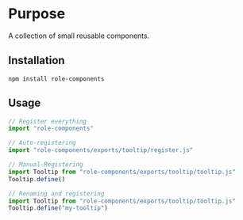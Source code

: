 # Purpose

A collection of small reusable components.

## Installation

```
npm install role-components
```

## Usage

```js
// Register everything
import "role-components"

// Auto-registering
import "role-components/exports/tooltip/register.js"

// Manual-Registering
import Tooltip from "role-components/exports/tooltip/tooltip.js"
Tooltip.define()

// Renaming and registering
import Tooltip from "role-components/exports/tooltip/tooltip.js"
Tooltip.define("my-tooltip")
```


